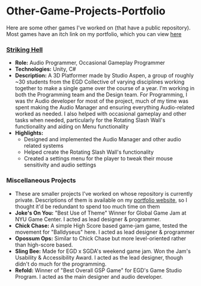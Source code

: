 # Other-Game-Projects-Portfolio
Here are some other games I've worked on (that have a public repository). Most games have an itch link on my portfolio, which you can view [here](https://kolakowskiwiktor.wixsite.com/wiktor-site)


### [Striking Hell](https://github.com/StudioAspen/AAAGame2023-2024)
- **Role:** Audio Programmer, Occasional Gameplay Programmer
- **Technologies:** Unity, C#
- **Description:** A 3D Platformer made by Studio Aspen, a group of roughly ~30 students from the EGD Collective of varying disciplines working together to make a single game over the course of a year. I'm working in both the Programming team and the Design team. For Programming, I was thr Audio developer for most of the project, much of my time was spent making the Audio Manager and ensuring everything Audio-related worked as needed. I also helped with occasional gameplay and other tasks when needed, particularly for the Rotating Slash Wall's functionality and aiding on Menu functionality
- **Highlights:**
  - Designed and implemented the Audio Manager and other audio related systems
  - Helped create the Rotating Slash Wall's functionality
  - Created a settings menu for the player to tweak their mouse sensitivity and audio settings
 
### Miscellaneous Projects
- These are smaller projects I've worked on whose repository is currently private. Descriptions of them is available on my [portfolio website](https://kolakowskiwiktor.wixsite.com/wiktor-site), so I thought it'd be redundant to spend too much time on them
- **Joke's On You:** "Best Use of Theme" Winner for Global Game Jam at NYU Game Center. I acted as lead designer & programmer.
- **Chick Chase:** A simple High Score based game-jam game, tested the movement for "Balldyseus" here. I acted as lead designer & programmer
- **Opossum Ops:** Similar to Chick Chase but more level-oriented rather than high-score based.
- **Sling Bee:** Made for EGD x SGDA's weekend game jam. Won the Jam's Usability & Accessibility Award. I acted as the lead designer, though didn't do much for the programming.
- **Refold:** Winner of "Best Overall GSP Game" for EGD's Game Studio Program. I acted as the main designer and audio developer.
